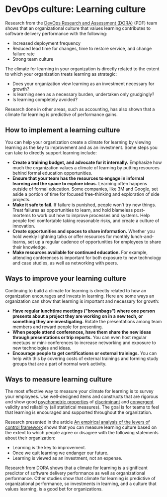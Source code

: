 # DevOps culture: Learning culture



Research from the [DevOps Research and Assessment (DORA)](https://services.google.com/fh/files/misc/state-of-devops-2014.pdf)  (PDF) team shows that an organizational culture that values learning contributes to software delivery performance with the following:

- Increased deployment frequency
- Reduced lead time for changes, time to restore service, and change failure rate
- Strong team culture

The climate for learning in your organization is directly related to the extent to which your organization treats learning as strategic:

- Does your organization view learning as an investment necessary for growth?
- Is learning seen as a necessary burden, undertaken only grudgingly?
- Is learning completely avoided?

Research done in other areas, such as accounting, has also shown that a climate for learning is predictive of performance gains.

## How to implement a learning culture

You can help your organization create a climate for learning by viewing learning as the key to improvement and as an investment. Some steps you can take to directly support learning include:

- **Create a training budget, and advocate for it internally.** Emphasize how much the organization values a climate of learning by putting resources behind formal education opportunities.
- **Ensure that your team has the resources to engage in informal learning and the space to explore ideas.** Learning often happens outside of formal education. Some companies, like 3M and Google, set aside a portion of time for focused free-thinking and exploration of side projects.
- **Make it safe to fail.** If failure is punished, people won't try new things. Treat failures as opportunities to learn, and hold blameless post-mortems to work out how to improve processes and systems. Help people feel comfortable taking reasonable risks, and create a culture of innovation.
- **Create opportunities and spaces to share information.** Whether you hold weekly lightning talks or offer resources for monthly lunch-and-learns, set up a regular cadence of opportunities for employees to share their knowledge.
- **Make resources available for continued education.** For example, attending conferences is important for both exposure to new technology and case studies, as well as networking with peers.

## Ways to improve your learning culture

Continuing to build a climate for learning is directly related to how an organization encourages and invests in learning. Here are some ways an organization can show that learning is important and necessary for growth:

- **Have regular lunchtime meetings ("brownbags") where one person presents about a project they are working on in a new tech, or something they are investigating.** Rotate the presentations among team members and reward people for presenting.
- **When people attend conferences, have them share the new ideas through presentations or trip reports.** You can even host regular meetups or mini-conferences to increase networking and exposure to new technologies and ideas.
- **Encourage people to get certifications or external trainings.** You can help with this by covering costs of external trainings and forming study groups that are a part of normal work activity.

## Ways to measure learning culture

The most effective way to measure your climate for learning is to survey your employees. Use well-designed items and constructs that are rigorous and show good [psychometric properties](https://wikipedia.org/wiki/Psychometrics)  of [discriminant](https://wikipedia.org/wiki/Discriminant_validity)  and [convergent](https://wikipedia.org/wiki/Convergent_validity)  validity and reliability (all statistical measures). The goal is for teams to feel that learning is encouraged and supported throughout the organization.

Research presented in the article [An empirical analysis of the levers of control framework](https://www.sciencedirect.com/science/article/pii/S0361368207000049)  shows that you can measure learning culture based on the extent to which people agree or disagree with the following statements about their organization:

- Learning is the key to improvement.
- Once we quit learning we endanger our future.
- Learning is viewed as an investment, not an expense.

Research from DORA shows that a climate for learning is a significant predictor of software delivery performance as well as organizational performance. Other studies show that climate for learning is predictive of organizational performance, so investments in learning, and a culture that values learning, is a good bet for organizations.